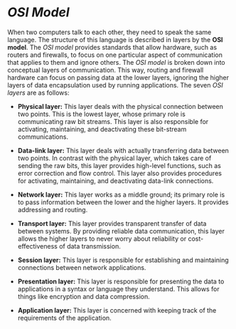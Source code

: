 # *__OSI Model__*

When two computers talk to each other, they need to speak the same language. The structure of this language is described in layers by the __OSI model__. The _OSI model_ provides standards that allow hardware, such as routers and firewalls, to focus on one particular aspect of communication that applies to them and ignore others. The _OSI model_ is broken down into conceptual layers of communication. This way, routing and firewall hardware can focus on passing data at the lower layers, ignoring the higher layers of data encapsulation used by running applications. The seven _OSI layers_ are as follows:

- __Physical layer:__ This layer deals with the physical connection between two points. This is the lowest layer, whose primary role is communicating raw bit streams. This layer is also responsible for activating, maintaining, and deactivating these bit-stream communications.

- __Data-link layer:__ This layer deals with actually transferring data between two points. In contrast with the physical layer, which takes care of sending the raw  bits, this layer provides high-level functions, such as error correction and flow control. This layer also provides procedures for activating, maintaining, and deactivating data-link connections.

- __Network layer:__ This layer works as a middle ground; its primary role is to pass information between the lower and the higher layers. It provides addressing and routing.

- __Transport layer:__ This layer provides transparent transfer of data between systems. By providing reliable data communication, this layer allows the higher layers to never worry about reliability or cost-effectiveness of data transmission.

- __Session layer:__ This layer is responsible for establishing and maintaining connections between network applications.

- __Presentation layer:__ This layer is responsible for presenting the data to applications in a syntax or language they understand. This allows for things like encryption and data compression.

- __Application layer:__ This layer is concerned with keeping track of the requirements of the application.

